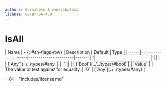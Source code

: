 ```yaml
---
authors: Formabble & contributors
license: CC-BY-SA-4.0
---
```



# IsAll

<div class="sh-parameters" markdown="1">
| Name | - {: #sh-flags-row} | Description | Default | Type |
|------|---------------------|-------------|---------|------|
| `<input>` || | | [`Any`](../../types/#any) |
| `<output>` || | | [`Bool`](../../types/#bool) |
| `Value` |  | The value to test against for equality. | `0` | [`Any`](../../types/#any) |

</div>



--8<-- "includes/license.md"


